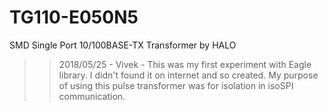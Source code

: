 # TG110-E050N5
SMD Single Port 10/100BASE-TX Transformer by HALO

>> 2018/05/25 - Vivek -
This was my first experiment with Eagle library.
I didn't found it on internet and so created.
My purpose of using this pulse transformer was for isolation in isoSPI communication.

